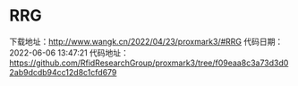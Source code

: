 # RRG
下载地址：http://www.wangk.cn/2022/04/23/proxmark3/#RRG
代码日期：2022-06-06 13:47:21
代码地址：https://github.com/RfidResearchGroup/proxmark3/tree/f09eaa8c3a73d3d02ab9dcdb94cc12d8c1cfd679
